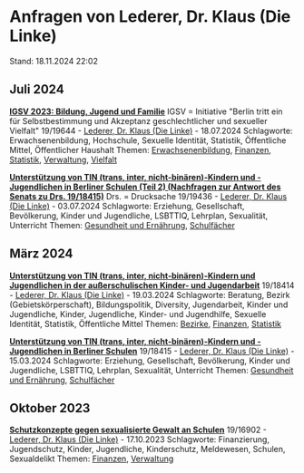 # Anfragen von Lederer, Dr. Klaus (Die Linke)

Stand: 18.11.2024 22:02

## Juli 2024
**[IGSV 2023: Bildung, Jugend und Familie](https://pardok.parlament-berlin.de/starweb/adis/citat/VT/19/SchrAnfr/S19-19644.pdf)**
IGSV = Initiative "Berlin tritt ein für Selbstbestimmung und Akzeptanz geschlechtlicher und sexueller Vielfalt"
19/19644 - [Lederer, Dr. Klaus (Die Linke)](autor_lederer_dr_klaus_die_linke.md) - 18.07.2024
Schlagworte: Erwachsenenbildung, Hochschule, Sexuelle Identität, Statistik, Öffentliche Mittel, Öffentlicher Haushalt
Themen: [Erwachsenenbildung](thema_erwachsenenbildung.md), [Finanzen](thema_finanzen.md), [Statistik](thema_statistik.md), [Verwaltung](thema_verwaltung.md), [Vielfalt](thema_vielfalt.md)

**[Unterstützung von TIN (trans, inter, nicht-binären)-Kindern und -Jugendlichen in Berliner Schulen (Teil 2) (Nachfragen zur Antwort des Senats zu Drs. 19/18415)](https://pardok.parlament-berlin.de/starweb/adis/citat/VT/19/SchrAnfr/S19-19436.pdf)**
Drs. = Drucksache
19/19436 - [Lederer, Dr. Klaus (Die Linke)](autor_lederer_dr_klaus_die_linke.md) - 03.07.2024
Schlagworte: Erziehung, Gesellschaft, Bevölkerung, Kinder und Jugendliche, LSBTTIQ, Lehrplan, Sexualität, Unterricht
Themen: [Gesundheit und Ernährung](thema_gesundheit_und_ernaehrung.md), [Schulfächer](thema_schulfaecher.md)

## März 2024
**[Unterstützung von TIN (trans, inter, nicht-binären)-Kindern und Jugendlichen in der außerschulischen Kinder- und Jugendarbeit](https://pardok.parlament-berlin.de/starweb/adis/citat/VT/19/SchrAnfr/S19-18414.pdf)**
19/18414 - [Lederer, Dr. Klaus (Die Linke)](autor_lederer_dr_klaus_die_linke.md) - 19.03.2024
Schlagworte: Beratung, Bezirk (Gebietskörperschaft), Bildungspolitik, Diversity, Jugendarbeit, Kinder und Jugendliche, Kinder, Jugendliche, Kinder- und Jugendhilfe, Sexuelle Identität, Statistik, Öffentliche Mittel
Themen: [Bezirke](thema_bezirke.md), [Finanzen](thema_finanzen.md), [Statistik](thema_statistik.md)

**[Unterstützung von TIN (trans, inter, nicht-binären)-Kindern und -Jugendlichen in Berliner Schulen](https://pardok.parlament-berlin.de/starweb/adis/citat/VT/19/SchrAnfr/S19-18415.pdf)**
19/18415 - [Lederer, Dr. Klaus (Die Linke)](autor_lederer_dr_klaus_die_linke.md) - 15.03.2024
Schlagworte: Erziehung, Gesellschaft, Bevölkerung, Kinder und Jugendliche, LSBTTIQ, Lehrplan, Sexualität, Unterricht
Themen: [Gesundheit und Ernährung](thema_gesundheit_und_ernaehrung.md), [Schulfächer](thema_schulfaecher.md)

## Oktober 2023
**[Schutzkonzepte gegen sexualisierte Gewalt an Schulen](https://pardok.parlament-berlin.de/starweb/adis/citat/VT/19/SchrAnfr/S19-16902.pdf)**
19/16902 - [Lederer, Dr. Klaus (Die Linke)](autor_lederer_dr_klaus_die_linke.md) - 17.10.2023
Schlagworte: Finanzierung, Jugendschutz, Kinder, Jugendliche, Kinderschutz, Meldewesen, Schulen, Sexualdelikt
Themen: [Finanzen](thema_finanzen.md), [Verwaltung](thema_verwaltung.md)

